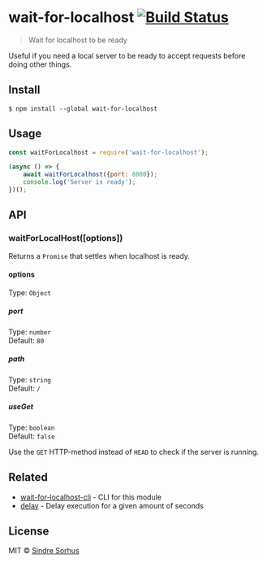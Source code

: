 # wait-for-localhost [![Build Status](https://travis-ci.org/sindresorhus/wait-for-localhost.svg?branch=master)](https://travis-ci.org/sindresorhus/wait-for-localhost)

> Wait for localhost to be ready

Useful if you need a local server to be ready to accept requests before doing other things.


## Install

```
$ npm install --global wait-for-localhost
```


## Usage

```js
const waitForLocalhost = require('wait-for-localhost');

(async () => {
	await waitForLocalhost({port: 8080});
	console.log('Server is ready');
})();
```


## API

### waitForLocalHost([options])

Returns a `Promise` that settles when localhost is ready.

#### options

Type: `Object`

##### port

Type: `number`<br>
Default: `80`

##### path

Type: `string`<br>
Default: `/`

##### useGet

Type: `boolean`<br>
Default: `false`

Use the `GET` HTTP-method instead of `HEAD` to check if the server is running.


## Related

- [wait-for-localhost-cli](https://github.com/sindresorhus/wait-for-localhost-cli) - CLI for this module
- [delay](https://github.com/sindresorhus/delay) - Delay execution for a given amount of seconds


## License

MIT © [Sindre Sorhus](https://sindresorhus.com)
